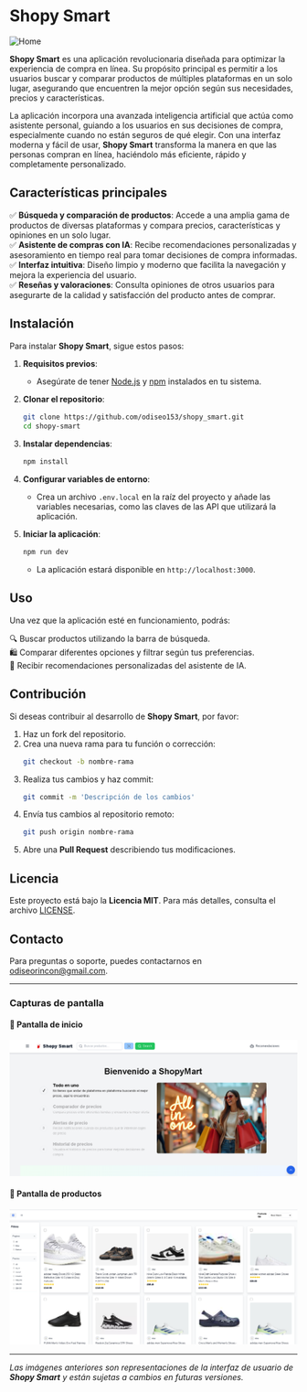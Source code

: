 
# **Shopy Smart**  

![Home](src/app/favicon.ico)  

**Shopy Smart** es una aplicación revolucionaria diseñada para optimizar la experiencia de compra en línea. Su propósito principal es permitir a los usuarios buscar y comparar productos de múltiples plataformas en un solo lugar, asegurando que encuentren la mejor opción según sus necesidades, precios y características.  

La aplicación incorpora una avanzada inteligencia artificial que actúa como asistente personal, guiando a los usuarios en sus decisiones de compra, especialmente cuando no están seguros de qué elegir. Con una interfaz moderna y fácil de usar, **Shopy Smart** transforma la manera en que las personas compran en línea, haciéndolo más eficiente, rápido y completamente personalizado.  

## **Características principales**  

✅ **Búsqueda y comparación de productos**: Accede a una amplia gama de productos de diversas plataformas y compara precios, características y opiniones en un solo lugar.  
✅ **Asistente de compras con IA**: Recibe recomendaciones personalizadas y asesoramiento en tiempo real para tomar decisiones de compra informadas.  
✅ **Interfaz intuitiva**: Diseño limpio y moderno que facilita la navegación y mejora la experiencia del usuario.  
✅ **Reseñas y valoraciones**: Consulta opiniones de otros usuarios para asegurarte de la calidad y satisfacción del producto antes de comprar.  

## **Instalación**  

Para instalar **Shopy Smart**, sigue estos pasos:  

1. **Requisitos previos**:  
   - Asegúrate de tener [Node.js](https://nodejs.org/) y [npm](https://www.npmjs.com/) instalados en tu sistema.  

2. **Clonar el repositorio**:  
   ```bash
   git clone https://github.com/odiseo153/shopy_smart.git
   cd shopy-smart
   ```

3. **Instalar dependencias**:  
   ```bash
   npm install
   ```

4. **Configurar variables de entorno**:  
   - Crea un archivo `.env.local` en la raíz del proyecto y añade las variables necesarias, como las claves de las API que utilizará la aplicación.  

5. **Iniciar la aplicación**:  
   ```bash
   npm run dev
   ```
   - La aplicación estará disponible en `http://localhost:3000`.  

## **Uso**  

Una vez que la aplicación esté en funcionamiento, podrás:  

🔍 Buscar productos utilizando la barra de búsqueda.  
🛍️ Comparar diferentes opciones y filtrar según tus preferencias.  
🤖 Recibir recomendaciones personalizadas del asistente de IA.  

## **Contribución**  

Si deseas contribuir al desarrollo de **Shopy Smart**, por favor:  

1. Haz un fork del repositorio.  
2. Crea una nueva rama para tu función o corrección:  
   ```bash
   git checkout -b nombre-rama
   ```
3. Realiza tus cambios y haz commit:  
   ```bash
   git commit -m 'Descripción de los cambios'
   ```
4. Envía tus cambios al repositorio remoto:  
   ```bash
   git push origin nombre-rama
   ```
5. Abre una **Pull Request** describiendo tus modificaciones.  

## **Licencia**  

Este proyecto está bajo la **Licencia MIT**. Para más detalles, consulta el archivo [LICENSE](LICENSE).  

## **Contacto**  

Para preguntas o soporte, puedes contactarnos en [odiseorincon@gmail.com](mailto:odiseorincon@gmail.com).  

---

### **Capturas de pantalla**  

#### 📌 Pantalla de inicio  
![Pantalla de inicio](images/app.png)  

#### 📌 Pantalla de productos  
![Pantalla de productos](images/products.png)  

--- 

*Las imágenes anteriores son representaciones de la interfaz de usuario de **Shopy Smart** y están sujetas a cambios en futuras versiones.*  
